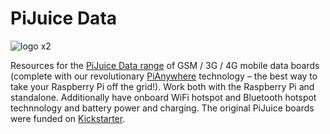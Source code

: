# PiJuice Data

![logo x2](https://user-images.githubusercontent.com/3359418/41306568-7786311e-6e6e-11e8-8424-3b76bfaae5a9.png)

Resources for the [PiJuice Data range](https://www.pi-supply.com/?s=pijuice&post_type=product&tags=1&limit=5&ixwps=1) of GSM / 3G / 4G mobile data boards (complete with our revolutionary [PiAnywhere](https://www.pi-supply.com/product-tag/pianywhere/) technology – the best way to take your Raspberry Pi off the grid!). Work both with the Raspberry Pi and standalone. Additionally have onboard WiFi hotspot and Bluetooth hotspot technnology and battery power and charging.  The original PiJuice boards were funded on [Kickstarter](https://www.kickstarter.com/projects/pijuice/pijuice-a-portable-project-platform-for-every-rasp/).
